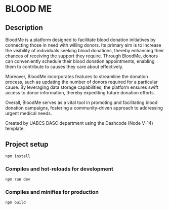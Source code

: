 # BLOOD ME

## Description

BloodMe is a platform designed to facilitate blood donation initiatives by connecting those in need with willing donors. Its primary aim is to increase the visibility of individuals seeking blood donations, thereby enhancing their chances of receiving the support they require. Through BloodMe, donors can conveniently schedule their blood donation appointments, enabling them to contribute to causes they care about effectively.

Moreover, BloodMe incorporates features to streamline the donation process, such as updating the number of donors required for a particular cause. By leveraging data storage capabilities, the platform ensures swift access to donor information, thereby expediting future donation efforts.

Overall, BloodMe serves as a vital tool in promoting and facilitating blood donation campaigns, fostering a community-driven approach to addressing urgent medical needs.

Created by UABCS DASC department using the Dashcode (Node V-14) template.

## Project setup
```
npm install
```

### Compiles and hot-reloads for development
```
npm run dev
```

### Compiles and minifies for production
```
npm build
```